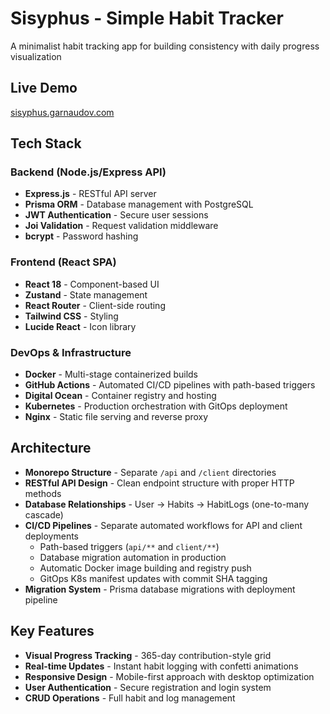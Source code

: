 # Sisyphus - Simple Habit Tracker

A minimalist habit tracking app for building consistency with daily progress visualization

## Live Demo
[sisyphus.garnaudov.com](https://sisyphus.garnaudov.com)

## Tech Stack

### Backend (Node.js/Express API)
- **Express.js** - RESTful API server
- **Prisma ORM** - Database management with PostgreSQL
- **JWT Authentication** - Secure user sessions
- **Joi Validation** - Request validation middleware
- **bcrypt** - Password hashing

### Frontend (React SPA)
- **React 18** - Component-based UI
- **Zustand** - State management
- **React Router** - Client-side routing
- **Tailwind CSS** - Styling
- **Lucide React** - Icon library

### DevOps & Infrastructure
- **Docker** - Multi-stage containerized builds
- **GitHub Actions** - Automated CI/CD pipelines with path-based triggers
- **Digital Ocean** - Container registry and hosting
- **Kubernetes** - Production orchestration with GitOps deployment
- **Nginx** - Static file serving and reverse proxy

## Architecture

- **Monorepo Structure** - Separate `/api` and `/client` directories
- **RESTful API Design** - Clean endpoint structure with proper HTTP methods
- **Database Relationships** - User → Habits → HabitLogs (one-to-many cascade)
- **CI/CD Pipelines** - Separate automated workflows for API and client deployments
  - Path-based triggers (`api/**` and `client/**`)
  - Database migration automation in production
  - Automatic Docker image building and registry push
  - GitOps K8s manifest updates with commit SHA tagging
- **Migration System** - Prisma database migrations with deployment pipeline

## Key Features

- **Visual Progress Tracking** - 365-day contribution-style grid
- **Real-time Updates** - Instant habit logging with confetti animations
- **Responsive Design** - Mobile-first approach with desktop optimization
- **User Authentication** - Secure registration and login system
- **CRUD Operations** - Full habit and log management
